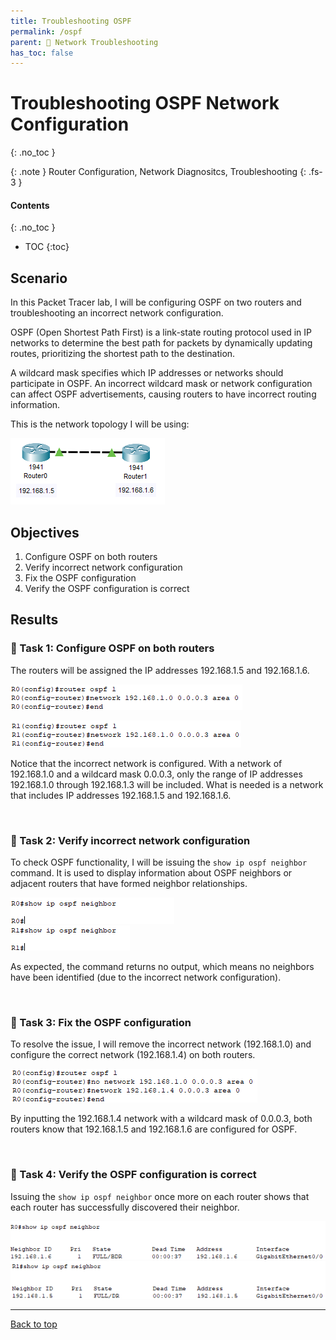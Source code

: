```yaml
---
title: Troubleshooting OSPF
permalink: /ospf
parent: 🔧 Network Troubleshooting
has_toc: false
---
```

# Troubleshooting OSPF Network Configuration
{: .no_toc }

{: .note }
Router Configuration, Network Diagnositcs, Troubleshooting
{: .fs-3 }

#### Contents
{: .no_toc }
- TOC
{:toc}

## Scenario
In this Packet Tracer lab, I will be configuring OSPF on two routers and troubleshooting an incorrect network configuration.

OSPF (Open Shortest Path First) is a link-state routing protocol used in IP networks to determine the best path for packets by dynamically updating routes, prioritizing the shortest path to the destination. 

A wildcard mask specifies which IP addresses or networks should participate in OSPF. An incorrect wildcard mask or network configuration can affect OSPF advertisements, causing routers to have incorrect routing information.

This is the network topology I will be using:

![](/assets/images/101netplus/97_ospf/topology.png)

## Objectives

1. Configure OSPF on both routers
2. Verify incorrect network configuration
3. Fix the OSPF configuration
4. Verify the OSPF configuration is correct

## Results
### 📄 Task 1: Configure OSPF on both routers

The routers will be assigned the IP addresses 192.168.1.5 and 192.168.1.6.

![](/assets/images/101netplus/97_ospf/R2_ospfconfig_wrong.png)

![](/assets/images/101netplus/97_ospf/R1_ospfconfig_wrong.png)

Notice that the incorrect network is configured. With a network of 192.168.1.0 and a wildcard mask 0.0.0.3, only the range of IP addresses 192.168.1.0 through 192.168.1.3 will be included. What is needed is a network that includes IP addresses 192.168.1.5 and 192.168.1.6.

<br>

### 📄 Task 2: Verify incorrect network configuration

To check OSPF functionality, I will be issuing the ```show ip ospf neighbor``` command. It is used to display information about OSPF neighbors or adjacent routers that have formed neighbor relationships.

![](/assets/images/101netplus/97_ospf/R0_show_noneighbor.png)   
![](/assets/images/101netplus/97_ospf/R1_show_noneighbor.png)


As expected, the command returns no output, which means no neighbors have been identified (due to the incorrect network configuration).

<br>

### 📄 Task 3: Fix the OSPF configuration

To resolve the issue, I will remove the incorrect network (192.168.1.0) and configure the correct network (192.168.1.4) on both routers.

![](/assets/images/101netplus/97_ospf/router_correctnetwork.png)

By inputting the 192.168.1.4 network with a wildcard mask of 0.0.0.3, both routers know that 192.168.1.5 and 192.168.1.6 are configured for OSPF.

<br>

### 📄 Task 4: Verify the OSPF configuration is correct

Issuing the ```show ip ospf neighbor``` once more on each router shows that each router has successfully discovered their neighbor.

![](/assets/images/101netplus/97_ospf/R0_showneighbor.png)
![](/assets/images/101netplus/97_ospf/R1_showneighbor.png)

---

<a href="#top" id="back-to-top">Back to top</a>